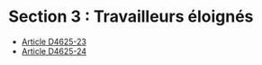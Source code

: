 # Section 3 : Travailleurs éloignés&#13;


* [Article D4625-23](./LEGIARTI000028880307.md)
* [Article D4625-24](./LEGIARTI000028880309.md)
